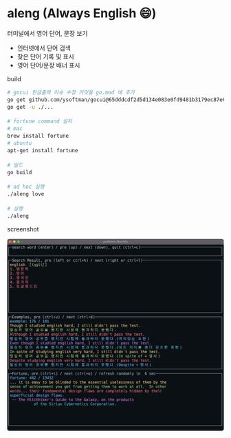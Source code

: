# aleng (Always English :smile:)

터미널에서 영어 단어, 문장 보기

- 인터넷에서 단어 검색
- 찾은 단어 기록 및 표시
- 영어 단어/문장 배너 표시

build

```bash
# gocui 한글출력 이슈 수정 커밋을 go.mod 에 추가
go get github.com/ysoftman/gocui@65dddcdf2d5d134e083e0fd9481b3179ec87e6d5
go get -u ./...

# fortune command 설치
# mac
brew install fortune
# ubuntu
apt-get install fortune

# 빌드
go build

# ad hoc 실행
./aleng love

# 실행
./aleng
```

screenshot

![aleng_screenshot](aleng_screenshot.png)
